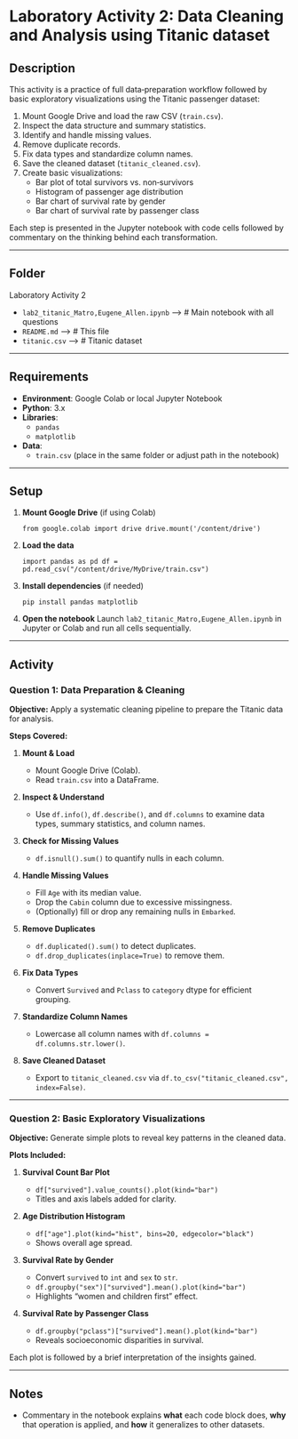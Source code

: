 # Laboratory Activity 2: Data Cleaning and Analysis using Titanic dataset

## Description
This activity is a practice of full data‑preparation workflow followed by basic exploratory visualizations using the Titanic passenger dataset:

1. Mount Google Drive and load the raw CSV (`train.csv`).
2. Inspect the data structure and summary statistics.
3. Identify and handle missing values.
4. Remove duplicate records.
5. Fix data types and standardize column names.
6. Save the cleaned dataset (`titanic_cleaned.csv`).
7. Create basic visualizations:
   - Bar plot of total survivors vs. non‑survivors
   - Histogram of passenger age distribution
   - Bar chart of survival rate by gender
   - Bar chart of survival rate by passenger class

Each step is presented in the Jupyter notebook with code cells followed by commentary on the thinking behind each transformation.

---

## Folder

Laboratory Activity 2

- `lab2_titanic_Matro,Eugene_Allen.ipynb` --> # Main notebook with all questions
- `README.md` --> # This file
- `titanic.csv` --> # Titanic dataset 

---

## Requirements

- **Environment**: Google Colab or local Jupyter Notebook  
- **Python**: 3.x  
- **Libraries**:  
  - `pandas`  
  - `matplotlib`  
- **Data**:  
  - `train.csv` (place in the same folder or adjust path in the notebook)  

---

## Setup

1. **Mount Google Drive** (if using Colab)  

   `
   from google.colab import drive
   drive.mount('/content/drive')
   `

3. **Load the data**

   `
   import pandas as pd
   df = pd.read_csv("/content/drive/MyDrive/train.csv")
   `
4. **Install dependencies** (if needed)

   `
   pip install pandas matplotlib
   `
   
5. **Open the notebook**
   Launch `lab2_titanic_Matro,Eugene_Allen.ipynb` in Jupyter or Colab and run all cells sequentially.

---

## Activity

### Question 1: Data Preparation & Cleaning

**Objective:** Apply a systematic cleaning pipeline to prepare the Titanic data for analysis.

**Steps Covered:**

1. **Mount & Load**

   * Mount Google Drive (Colab).
   * Read `train.csv` into a DataFrame.

2. **Inspect & Understand**

   * Use `df.info()`, `df.describe()`, and `df.columns` to examine data types, summary statistics, and column names.

3. **Check for Missing Values**

   * `df.isnull().sum()` to quantify nulls in each column.

4. **Handle Missing Values**

   * Fill `Age` with its median value.
   * Drop the `Cabin` column due to excessive missingness.
   * (Optionally) fill or drop any remaining nulls in `Embarked`.

5. **Remove Duplicates**

   * `df.duplicated().sum()` to detect duplicates.
   * `df.drop_duplicates(inplace=True)` to remove them.

6. **Fix Data Types**

   * Convert `Survived` and `Pclass` to `category` dtype for efficient grouping.

7. **Standardize Column Names**

   * Lowercase all column names with `df.columns = df.columns.str.lower()`.

8. **Save Cleaned Dataset**

   * Export to `titanic_cleaned.csv` via `df.to_csv("titanic_cleaned.csv", index=False)`.

---

### Question 2: Basic Exploratory Visualizations

**Objective:** Generate simple plots to reveal key patterns in the cleaned data.

**Plots Included:**

1. **Survival Count Bar Plot**

   * `df["survived"].value_counts().plot(kind="bar")`
   * Titles and axis labels added for clarity.

2. **Age Distribution Histogram**

   * `df["age"].plot(kind="hist", bins=20, edgecolor="black")`
   * Shows overall age spread.

3. **Survival Rate by Gender**

   * Convert `survived` to `int` and `sex` to `str`.
   * `df.groupby("sex")["survived"].mean().plot(kind="bar")`
   * Highlights “women and children first” effect.

4. **Survival Rate by Passenger Class**

   * `df.groupby("pclass")["survived"].mean().plot(kind="bar")`
   * Reveals socioeconomic disparities in survival.

Each plot is followed by a brief interpretation of the insights gained.

---

## Notes

* Commentary in the notebook explains **what** each code block does, **why** that operation is applied, and **how** it generalizes to other datasets.
